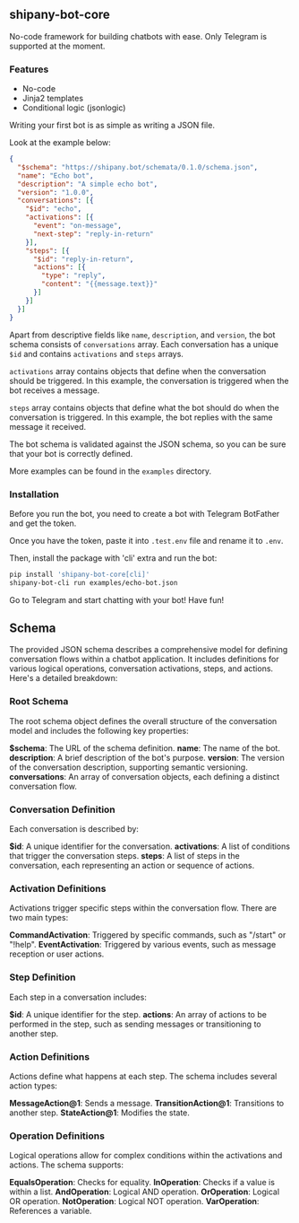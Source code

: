 ## shipany-bot-core

No-code framework for building chatbots with ease. Only Telegram is supported at the moment.

### Features
- No-code
- Jinja2 templates
- Conditional logic (jsonlogic)

Writing your first bot is as simple as writing a JSON file.

Look at the example below:

```json
{
  "$schema": "https://shipany.bot/schemata/0.1.0/schema.json",
  "name": "Echo bot",
  "description": "A simple echo bot",
  "version": "1.0.0",
  "conversations": [{
    "$id": "echo",
    "activations": [{
      "event": "on-message",
      "next-step": "reply-in-return"
    }],
    "steps": [{
      "$id": "reply-in-return",
      "actions": [{
        "type": "reply",
        "content": "{{message.text}}"
      }]
    }]
  }]
}
```

Apart from descriptive fields like `name`, `description`, and `version`, the bot schema consists of `conversations` array. Each conversation has a unique `$id` and contains `activations` and `steps` arrays.

`activations` array contains objects that define when the conversation should be triggered. In this example, the conversation is triggered when the bot receives a message.

`steps` array contains objects that define what the bot should do when the conversation is triggered. In this example, the bot replies with the same message it received.

The bot schema is validated against the JSON schema, so you can be sure that your bot is correctly defined.

More examples can be found in the `examples` directory.

### Installation

Before you run the bot, you need to create a bot with Telegram BotFather and get the token.

Once you have the token, paste it into `.test.env` file and rename it to `.env`.

Then, install the package with 'cli' extra and run the bot:
```bash
pip install 'shipany-bot-core[cli]'
shipany-bot-cli run examples/echo-bot.json
```

Go to Telegram and start chatting with your bot! Have fun!

## Schema
The provided JSON schema describes a comprehensive model for defining conversation flows within a chatbot application. It includes definitions for various logical operations, conversation activations, steps, and actions. Here's a detailed breakdown:

### Root Schema
The root schema object defines the overall structure of the conversation model and includes the following key properties:

**$schema**: The URL of the schema definition.
**name**: The name of the bot.
**description**: A brief description of the bot's purpose.
**version**: The version of the conversation description, supporting semantic versioning.
**conversations**: An array of conversation objects, each defining a distinct conversation flow.

### Conversation Definition
Each conversation is described by:

**$id**: A unique identifier for the conversation.
**activations**: A list of conditions that trigger the conversation steps.
**steps**: A list of steps in the conversation, each representing an action or sequence of actions.

### Activation Definitions
Activations trigger specific steps within the conversation flow. There are two main types:

**CommandActivation**: Triggered by specific commands, such as "/start" or "!help".
**EventActivation**: Triggered by various events, such as message reception or user actions.

### Step Definition
Each step in a conversation includes:

**$id**: A unique identifier for the step.
**actions**: An array of actions to be performed in the step, such as sending messages or transitioning to another step.

### Action Definitions
Actions define what happens at each step. The schema includes several action types:

**MessageAction@1**: Sends a message.
**TransitionAction@1**: Transitions to another step.
**StateAction@1**: Modifies the state.

### Operation Definitions
Logical operations allow for complex conditions within the activations and actions. The schema supports:

**EqualsOperation**: Checks for equality.
**InOperation**: Checks if a value is within a list.
**AndOperation**: Logical AND operation.
**OrOperation**: Logical OR operation.
**NotOperation**: Logical NOT operation.
**VarOperation**: References a variable.

